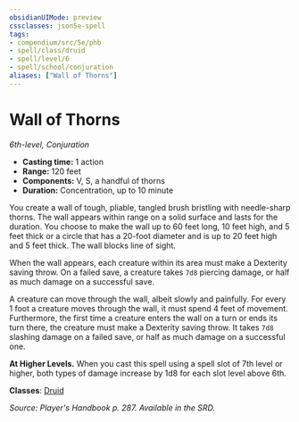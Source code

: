 ```yaml
---
obsidianUIMode: preview
cssclasses: json5e-spell
tags:
- compendium/src/5e/phb
- spell/class/druid
- spell/level/6
- spell/school/conjuration
aliases: ["Wall of Thorns"]
---
```

# Wall of Thorns
*6th-level, Conjuration*  

- **Casting time:** 1 action
- **Range:** 120 feet
- **Components:** V, S, a handful of thorns
- **Duration:** Concentration, up to 10 minute

You create a wall of tough, pliable, tangled brush bristling with needle-sharp thorns. The wall appears within range on a solid surface and lasts for the duration. You choose to make the wall up to 60 feet long, 10 feet high, and 5 feet thick or a circle that has a 20-foot diameter and is up to 20 feet high and 5 feet thick. The wall blocks line of sight.

When the wall appears, each creature within its area must make a Dexterity saving throw. On a failed save, a creature takes `7d8` piercing damage, or half as much damage on a successful save.

A creature can move through the wall, albeit slowly and painfully. For every 1 foot a creature moves through the wall, it must spend 4 feet of movement. Furthermore, the first time a creature enters the wall on a turn or ends its turn there, the creature must make a Dexterity saving throw. It takes `7d8` slashing damage on a failed save, or half as much damage on a successful one.

**At Higher Levels.** When you cast this spell using a spell slot of 7th level or higher, both types of damage increase by 1d8 for each slot level above 6th.

**Classes**: [Druid](/compendium/classes/druid.md)

*Source: Player's Handbook p. 287. Available in the SRD.*